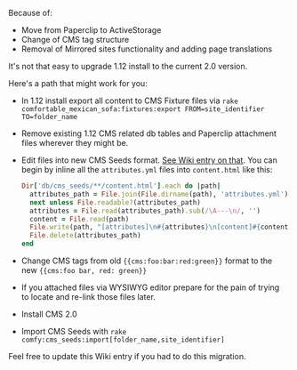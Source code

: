 Because of:

- Move from Paperclip to ActiveStorage
- Change of CMS tag structure
- Removal of Mirrored sites functionality and adding page translations

It's not that easy to upgrade 1.12 install to the current 2.0 version.

Here's a path that might work for you:

- In 1.12 install export all content to CMS Fixture files via `rake comfortable_mexican_sofa:fixtures:export FROM=site_identifier TO=folder_name`
- Remove existing 1.12 CMS related db tables and Paperclip attachment files wherever they might be.
- Edit files into new CMS Seeds format. [See Wiki entry on that](//github.com/comfy/comfortable-mexican-sofa/wiki/Docs:-CMS-Seeds).
  You can begin by inline all the `attributes.yml` files into `content.html` like this:

	```ruby
	Dir['db/cms_seeds/**/content.html'].each do |path|
	  attributes_path = File.join(File.dirname(path), 'attributes.yml')
	  next unless File.readable?(attributes_path)
	  attributes = File.read(attributes_path).sub(/\A---\n/, '')
	  content = File.read(path)
	  File.write(path, "[attributes]\n#{attributes}\n[content]#{content}")
	  File.delete(attributes_path)
	end
	```
	

- Change CMS tags from old `{{cms:foo:bar:red:green}}` format to the new `{{cms:foo bar, red: green}}`
- If you attached files via WYSIWYG editor prepare for the pain of trying to locate and re-link those files later.
- Install CMS 2.0
- Import CMS Seeds with `rake comfy:cms_seeds:import[folder_name,site_identifier]`

Feel free to update this Wiki entry if you had to do this migration.
